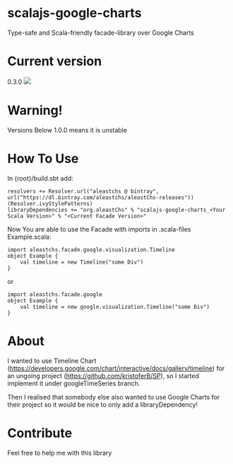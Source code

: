 # scalajs-google-charts
Type-safe and Scala-friendly facade-library over Google Charts

# Current version
0.3.0
<a href='https://bintray.com/aleastchs/aleastChs-releases/scalajs-google-charts/0.3.0/link'><img src='https://api.bintray.com/packages/aleastchs/aleastChs-releases/scalajs-google-charts/images/download.svg?version=0.3.0'></a>

# Warning!
Versions Below 1.0.0 means it is unstable

# How To Use
In {root}/build.sbt add:
```
resolvers += Resolver.url("aleastchs @ bintray", url("https://dl.bintray.com/aleastchs/aleastChs-releases"))(Resolver.ivyStylePatterns)
libraryDependencies += "org.aleastChs" % "scalajs-google-charts_<Your Scala Version>" % "<Current Facade Version>"
```

Now You are able to use the Facade with imports in .scala-files
Example.scala:
```
import aleastchs.facade.google.visualization.Timeline
object Example {
    val timeline = new Timeline("some Div")
}
```

or

```
import aleastchs.facade.google
object Example {
    val timeline = new google.visualization.Timeline("some Div")
}
```

# About 
I wanted to use Timeline Chart (https://developers.google.com/chart/interactive/docs/gallery/timeline) 
for an ungoing project (https://github.com/kristoferB/SP), 
so I started implement it under googleTimeSeries branch.

Then I realised that somebody else also wanted to use Google Charts 
for their project so it would be nice to only add a libraryDependency!

# Contribute
Feel free to help me with this library
